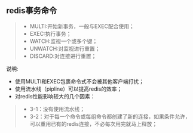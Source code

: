 ## redis事务命令
> * MULTI:开始新事务，一般与EXEC配合使用；
> * EXEC:执行事务；
> * WATCH:监视一个或多个键；
> * UNWATCH:对监视进行重置；
> * DISCARD:对连接进行重置；

说明:
* 使用MULTI和EXEC包裹命令式不会被其他客户端打扰；
* 使用流水线（pipline）可以提高redis的效率；
* 对redis性能影响较大的几个因素：
> * 3-1：没有使用流水线；
> * 3-2：对于每一个命令或每组命令都创建了新的连接，如果条件允许，可以重用已有的redis连接，不必每次用完就马上释放；